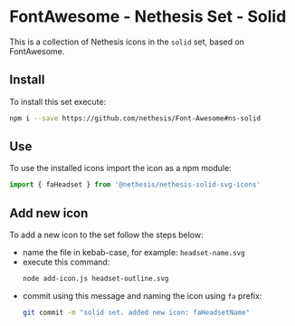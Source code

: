 # FontAwesome - Nethesis Set - Solid
This is a collection of Nethesis icons in the `solid` set, based on FontAwesome.

## Install
To install this set execute:
```bash
npm i --save https://github.com/nethesis/Font-Awesome#ns-solid
```

## Use
To use the installed icons import the icon as a npm module:
```javascript
import { faHeadset } from '@nethesis/nethesis-solid-svg-icons'
```

## Add new icon
To add a new icon to the set follow the steps below:
- name the file in kebab-case, for example: `headset-name.svg`
- execute this command:
  ```bash
  node add-icon.js headset-outline.svg
  ```
- commit using this message and naming the icon using `fa` prefix: 
  ```bash
  git commit -m "solid set. added new icon: faHeadsetName"
  ```

